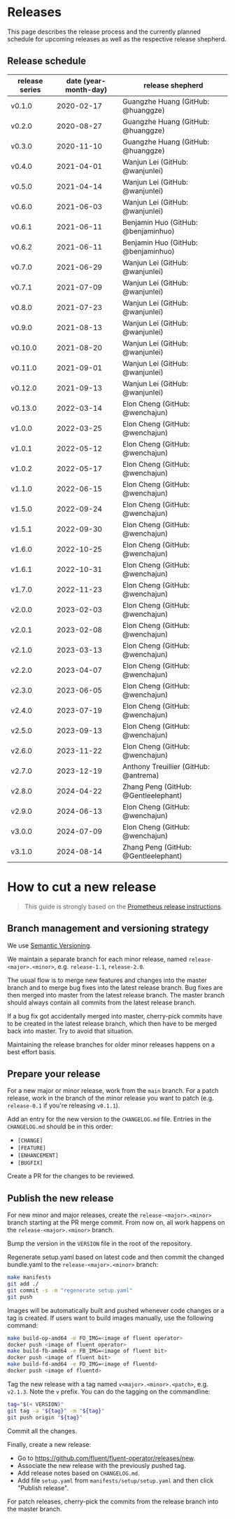 # Releases

This page describes the release process and the currently planned schedule for upcoming releases as well as the respective release shepherd.

## Release schedule

| release series | date  (year-month-day) | release shepherd                      |
|----------------|------------------------|---------------------------------------|
| v0.1.0         | 2020-02-17             | Guangzhe Huang (GitHub: @huanggze)    |
| v0.2.0         | 2020-08-27             | Guangzhe Huang (GitHub: @huanggze)    |
| v0.3.0         | 2020-11-10             | Guangzhe Huang (GitHub: @huanggze)    |
| v0.4.0         | 2021-04-01             | Wanjun Lei (GitHub: @wanjunlei)       |
| v0.5.0         | 2021-04-14             | Wanjun Lei (GitHub: @wanjunlei)       |
| v0.6.0         | 2021-06-03             | Wanjun Lei (GitHub: @wanjunlei)       |
| v0.6.1         | 2021-06-11             | Benjamin Huo (GitHub: @benjaminhuo)   |
| v0.6.2         | 2021-06-11             | Benjamin Huo (GitHub: @benjaminhuo)   |
| v0.7.0         | 2021-06-29             | Wanjun Lei (GitHub: @wanjunlei)       |
| v0.7.1         | 2021-07-09             | Wanjun Lei (GitHub: @wanjunlei)       |
| v0.8.0         | 2021-07-23             | Wanjun Lei (GitHub: @wanjunlei)       |
| v0.9.0         | 2021-08-13             | Wanjun Lei (GitHub: @wanjunlei)       |
| v0.10.0        | 2021-08-20             | Wanjun Lei (GitHub: @wanjunlei)       |
| v0.11.0        | 2021-09-01             | Wanjun Lei (GitHub: @wanjunlei)       |
| v0.12.0        | 2021-09-13             | Wanjun Lei (GitHub: @wanjunlei)       |
| v0.13.0        | 2022-03-14             | Elon Cheng (GitHub: @wenchajun)       |
| v1.0.0         | 2022-03-25             | Elon Cheng (GitHub: @wenchajun)       |
| v1.0.1         | 2022-05-12             | Elon Cheng (GitHub: @wenchajun)       |
| v1.0.2         | 2022-05-17             | Elon Cheng (GitHub: @wenchajun)       |
| v1.1.0         | 2022-06-15             | Elon Cheng (GitHub: @wenchajun)       |
| v1.5.0         | 2022-09-24             | Elon Cheng (GitHub: @wenchajun)       |
| v1.5.1         | 2022-09-30             | Elon Cheng (GitHub: @wenchajun)       |
| v1.6.0         | 2022-10-25             | Elon Cheng (GitHub: @wenchajun)       |
| v1.6.1         | 2022-10-31             | Elon Cheng (GitHub: @wenchajun)       |
| v1.7.0         | 2022-11-23             | Elon Cheng (GitHub: @wenchajun)       |
| v2.0.0         | 2023-02-03             | Elon Cheng (GitHub: @wenchajun)       |
| v2.0.1         | 2023-02-08             | Elon Cheng (GitHub: @wenchajun)       |
| v2.1.0         | 2023-03-13             | Elon Cheng (GitHub: @wenchajun)       |
| v2.2.0         | 2023-04-07             | Elon Cheng (GitHub: @wenchajun)       |
| v2.3.0         | 2023-06-05             | Elon Cheng (GitHub: @wenchajun)       |
| v2.4.0         | 2023-07-19             | Elon Cheng (GitHub: @wenchajun)       |
| v2.5.0         | 2023-09-13             | Elon Cheng (GitHub: @wenchajun)       |
| v2.6.0         | 2023-11-22             | Elon Cheng (GitHub: @wenchajun)       |
| v2.7.0         | 2023-12-19             | Anthony Treuillier (GitHub: @antrema) |
| v2.8.0         | 2024-04-22             | Zhang Peng (GitHub: @Gentleelephant)  |
| v2.9.0         | 2024-06-13             | Elon Cheng (GitHub: @wenchajun)       |
| v3.0.0         | 2024-07-09             | Elon Cheng (GitHub: @wenchajun)       |
| v3.1.0         | 2024-08-14             | Zhang Peng (GitHub: @Gentleelephant)  |

# How to cut a new release

> This guide is strongly based on the [Prometheus release instructions](https://github.com/prometheus/prometheus/blob/master/RELEASE.md).

## Branch management and versioning strategy

We use [Semantic Versioning](http://semver.org/).

We maintain a separate branch for each minor release, named `release-<major>.<minor>`, e.g. `release-1.1`, `release-2.0`.

The usual flow is to merge new features and changes into the master branch and to merge bug fixes into the latest release branch. Bug fixes are then merged into master from the latest release branch. The master branch should always contain all commits from the latest release branch.

If a bug fix got accidentally merged into master, cherry-pick commits have to be created in the latest release branch, which then have to be merged back into master. Try to avoid that situation.

Maintaining the release branches for older minor releases happens on a best effort basis.

## Prepare your release

For a new major or minor release, work from the `main` branch. For a patch release, work in the branch of the minor release you want to patch (e.g. `release-0.1` if you're releasing `v0.1.1`).

Add an entry for the new version to the `CHANGELOG.md` file. Entries in the `CHANGELOG.md` should be in this order:

* `[CHANGE]`
* `[FEATURE]`
* `[ENHANCEMENT]`
* `[BUGFIX]`

Create a PR for the changes to be reviewed.

## Publish the new release

For new minor and major releases, create the `release-<major>.<minor>` branch starting at the PR merge commit.
From now on, all work happens on the `release-<major>.<minor>` branch.

Bump the version in the `VERSION` file in the root of the repository.

Regenerate setup.yaml based on latest code and then commit the changed bundle.yaml to the `release-<major>.<minor>` branch:
```bash
make manifests
git add ./
git commit -s -m "regenerate setup.yaml"
git push
```

Images will be automatically built and pushed whenever code changes or a tag is created. If users want to build images manually, use the following command:

```bash
make build-op-amd64 -e FO_IMG=<image of fluent operator>
docker push <image of fluent operator>
make build-fb-amd64 -e FB_IMG=<image of fluent bit>
docker push <image of fluent bit>
make build-fd-amd64 -e FD_IMG=<image of fluentd>
docker push <image of fluentd>
```

Tag the new release with a tag named `v<major>.<minor>.<patch>`, e.g. `v2.1.3`. Note the `v` prefix. You can do the tagging on the commandline:

```bash
tag="$(< VERSION)"
git tag -a "${tag}" -m "${tag}"
git push origin "${tag}"
```
Commit all the changes.

Finally, create a new release:

- Go to https://github.com/fluent/fluent-operator/releases/new.
- Associate the new release with the previously pushed tag.
- Add release notes based on `CHANGELOG.md`.
- Add file `setup.yaml` from `manifests/setup/setup.yaml` and then click "Publish release".

For patch releases, cherry-pick the commits from the release branch into the master branch.
